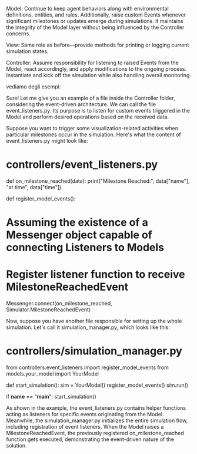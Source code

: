 Model: Continue to keep agent behaviors along with environmental definitions, entities, and rules. Additionally, raise
custom Events whenever significant milestones or updates emerge during simulations. It maintains the integrity of the
Model layer without being influenced by the Controller concerns.

View: Same role as before—provide methods for printing or logging current simulation states.

Controller: Assume responsibility for listening to raised Events from the Model, react accordingly, and apply
modifications to the ongoing process. Instantiate and kick off the simulation while also handling overall monitoring.

vediamo degli esempi:

Sure! Let me give you an example of a file inside the Controller folder, considering the event-driven architecture. We
can call the file event_listeners.py. Its purpose is to listen for custom events triggered in the Model and perform
desired operations based on the received data.

Suppose you want to trigger some visualization-related activities when particular milestones occur in the simulation.
Here's what the content of event_listeners.py might look like:

# controllers/event_listeners.py

def on_milestone_reached(data):
print("Milestone Reached:", data["name"], "at time", data["time"])

def register_model_events():
# Assuming the existence of a Messenger object capable of connecting Listeners to Models
# Register listener function to receive MilestoneReachedEvent
Messenger.connect(on_milestone_reached, Simulator.MilestoneReachedEvent)

Now, suppose you have another file responsible for setting up the whole simulation. Let's call it simulation_manager.py,
which looks like this:

# controllers/simulation_manager.py

from controllers.event_listeners import register_model_events
from models.your_model import YourModel

def start_simulation():
sim = YourModel()
register_model_events()
sim.run()

if __name__ == "__main__":
start_simulation()

As shown in the example, the event_listeners.py contains helper functions acting as listeners for specific events
originating from the Model. Meanwhile, the simulation_manager.py initializes the entire simulation flow, including
registration of event listeners. When the Model raises a MilestoneReachedEvent, the previously registered
on_milestone_reached function gets executed, demonstrating the event-driven nature of the solution.